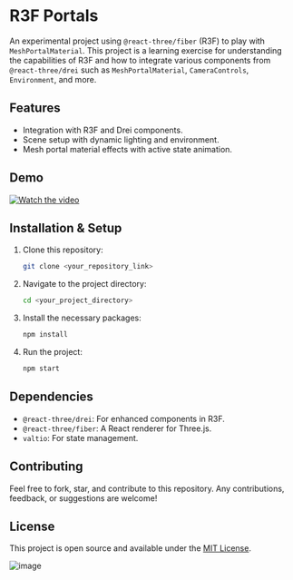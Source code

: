 # R3F Portals

An experimental project using `@react-three/fiber` (R3F) to play with `MeshPortalMaterial`. This project is a learning exercise for understanding the capabilities of R3F and how to integrate various components from `@react-three/drei` such as `MeshPortalMaterial`, `CameraControls`, `Environment`, and more.

## Features
- Integration with R3F and Drei components.
- Scene setup with dynamic lighting and environment.
- Mesh portal material effects with active state animation.

## Demo
[![Watch the video](https://shorturl.at/tRVZ4)](https://youtu.be/ohke15atV_o)


## Installation & Setup
1. Clone this repository:
    ```bash
    git clone <your_repository_link>
    ```

2. Navigate to the project directory:
    ```bash
    cd <your_project_directory>
    ```

3. Install the necessary packages:
    ```bash
    npm install
    ```

4. Run the project:
    ```bash
    npm start
    ```

## Dependencies
- `@react-three/drei`: For enhanced components in R3F.
- `@react-three/fiber`: A React renderer for Three.js.
- `valtio`: For state management.

## Contributing
Feel free to fork, star, and contribute to this repository. Any contributions, feedback, or suggestions are welcome!

## License
This project is open source and available under the [MIT License](LICENSE).


![image](https://user-images.githubusercontent.com/6551176/221732091-23ee52cb-4150-42fa-b998-43628d7a6b0d.png)
